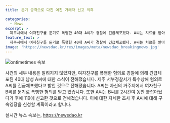 ```yaml
---
title: 둔기 공격으로 다친 여친 가해자 신고 의혹

categories:
  - News
excerpt: >
  제주시에서 여자친구를 둔기로 폭행한 40대 A씨가 경찰에 긴급체포됐다. A씨는 치료를 받아야 한다는 B씨를 2시간 동안 구속한 뒤, 피해를 입은 B씨를 병원에 이송한 후 경찰에 신고되었다. 경찰은 A씨에 대해 구속영장을 신청할 예정이다. (150자)
feature_text: >
  제주시에서 여자친구를 둔기로 폭행한 40대 A씨가 경찰에 긴급체포됐다. A씨는 치료를 받아야 한다는 B씨를 2시간 동안 구속한 뒤, 피해를 입은 B씨를 병원에 이송한 후 경찰에 신고되었다. 경찰은 A씨에 대해 구속영장을 신청할 예정이다. (150자)
image: 'https://newsdao.kr/res/images/meta/newsdao_breakingnews.jpg'
---
```


<p><img src="https://newsdao.kr/res/images/meta/newsdao_breakingnews.jpg" alt="ontimetimes 속보" /></p>

<p>사건의 세부 내용은 알려지지 않았지만, 여자친구를 폭행한 혐의로 경찰에 의해 긴급체포된 40대 남성 A씨에 대한 소식이 전해졌습니다. 제주 서부경찰서가 특수상해 혐의로 A씨를 긴급체포했다고 밝힌 것으로 전해졌습니다. A씨는 자신의 거주지에서 여자친구 B씨를 둔기로 폭행한 혐의를 받고 있습니다. 또한 A씨는 B씨를 2시간여 동안 붙잡아뒀다가 후에 119에 신고한 것으로 전해졌습니다. 이에 대한 자세한 조사 후 A씨에 대해 구속영장을 신청할 계획이라고 합니다.</p>
실시간 뉴스 속보는, <a href="https://newsdao.kr" rel="dofollow">https://newsdao.kr</a>


